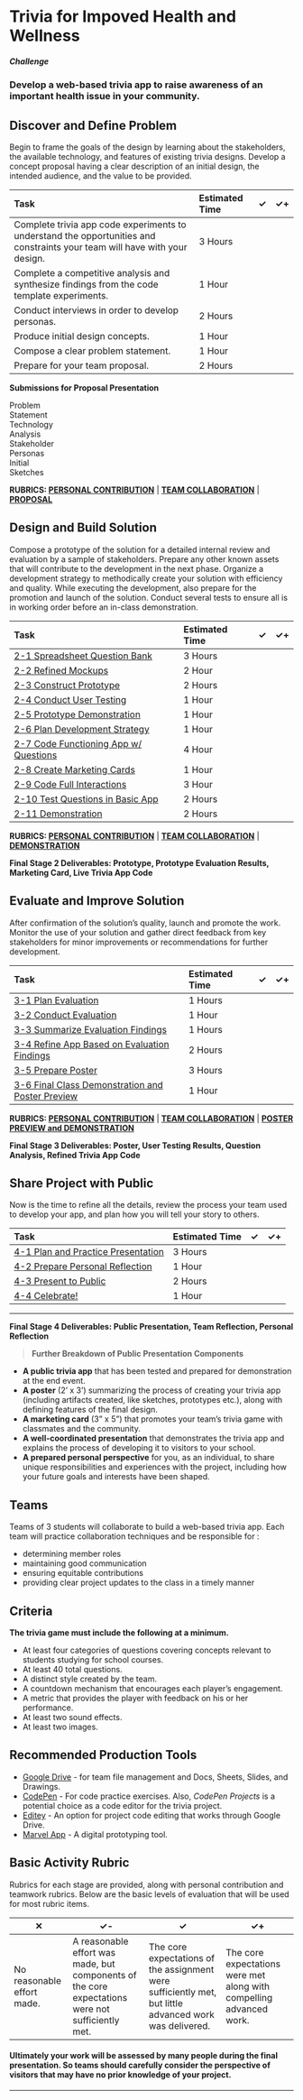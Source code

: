 # Trivia for Impoved Health and Wellness

##### Challenge
### Develop a web-based trivia app to raise awareness of an important health issue in your community.

## Discover and Define Problem
Begin to frame the goals of the design by learning about the stakeholders, the available technology, and features of existing trivia designs. Develop a concept proposal having a clear description of an initial design, the intended audience, and the value to be provided.

| Task | Estimated Time | ✓ | ✓+ |
| :--- | :--- | :---: | :---: |
| Complete trivia app code experiments to understand the opportunities and constraints your team will have with your design. | 3 Hours | | |
| Complete a competitive analysis and synthesize findings from the code template experiments.| 1 Hour | | |
| Conduct interviews in order to develop personas.| 2 Hours | | |
| Produce initial design concepts. | 1 Hour | | |
| Compose a clear problem statement. | 1 Hour | | |
| Prepare for your team proposal. | 2 Hours | | &nbsp; |

**Submissions for Proposal Presentation**
<div class="submission">Problem<br>Statement</div><div class="submission">Technology<br>Analysis</div><div class="submission">Stakeholder<br>Personas</div><div class="submission">Initial<br>Sketches</div>

**RUBRICS: [PERSONAL CONTRIBUTION](/rubrics/personal-contribution.md)** \| **[TEAM COLLABORATION](/rubrics/team-collaboration.md)** \| **[PROPOSAL](/rubrics/1-team-proposal.md)**

## Design and Build Solution
Compose a prototype of the solution for a detailed internal review and evaluation by a sample of stakeholders. Prepare any other known assets that will contribute to the development in the next phase. Organize a development strategy to methodically create your solution with efficiency and quality. While executing the development, also prepare for the promotion and launch of the solution. Conduct several tests to ensure all is in working order before an in-class demonstration.

| Task | Estimated Time | ✓ | ✓+ |
| :--- | :--- | :---: | :---: |
| [2-1 Spreadsheet Question Bank](/OUTLINE/2-1-spreadsheet-question-bank.md) | 3 Hours | | |
| [2-2 Refined Mockups](/OUTLINE/2-2-refined-mockups.md) | 2 Hour | | |
| [2-3 Construct Prototype](/OUTLINE/2-3-prototype.md) | 2 Hours | | |
| [2-4 Conduct User Testing](/OUTLINE/2-4-user-testing.md) | 1 Hour | | |
| [2-5 Prototype Demonstration](/OUTLINE/2-5-prototype-demonstration.md) | 1 Hour | | |
| [2-6 Plan Development Strategy](/OUTLINE/2-6-plan-development-strategy.md) | 1 Hour | | |
| [2-7 Code Functioning App w/ Questions](/OUTLINE/2-7-code-functional-app.md) | 4 Hour | | |
| [2-8 Create Marketing Cards](/OUTLINE/2-8-create-marketing-cards.md) | 1 Hour | | |
| [2-9 Code Full Interactions](/OUTLINE/2-9-code-interactions.md) | 3 Hour | | |
| [2-10 Test Questions in Basic App](/OUTLINE/2-10-conduct-question-testing.md) | 2 Hours | | |
| [2-11 Demonstration](/OUTLINE/2-11-demonstration.md) | 2 Hours | | &nbsp; |

**RUBRICS: [PERSONAL CONTRIBUTION](/rubrics/personal-contribution.md)** \| **[TEAM COLLABORATION](/rubrics/team-collaboration.md)** \| **[DEMONSTRATION](/rubrics/2-team-demonstration.md)**

**Final Stage 2 Deliverables: Prototype, Prototype Evaluation Results, Marketing Card, Live Trivia App Code**

## Evaluate and Improve Solution
After confirmation of the solution’s quality, launch and promote the work. Monitor the use of your solution and gather direct feedback from key stakeholders for minor improvements or recommendations for further development.

| Task | Estimated Time | ✓ | ✓+ |
| :--- | :--- | :---: | :---: |
| [3-1 Plan Evaluation](/OUTLINE/3-1-plan-evaluations.md) | 1 Hours | | |
| [3-2 Conduct Evaluation](/OUTLINE/3-2-conduct-evaluations.md) | 1 Hour | | |
| [3-3 Summarize Evaluation Findings](/OUTLINE/3-3-summarize-evaluation-findings.md) | 1 Hours | | |
| [3-4 Refine App Based on Evaluation Findings](/OUTLINE/3-4-refine-app.md) | 2 Hours | | |
| [3-5 Prepare Poster](/OUTLINE/3-5-prepare-poster.md) | 3 Hours | | |
| [3-6 Final Class Demonstration and Poster Preview](/OUTLINE/3-6-final-class-demonstration-and-poster-preview.md) | 1 Hour | | &nbsp; |

**RUBRICS: [PERSONAL CONTRIBUTION](/rubrics/personal-contribution.md)** \| **[TEAM COLLABORATION](/rubrics/team-collaboration.md)** \| **[POSTER PREVIEW and DEMONSTRATION](/rubrics/3-demonstration-and-poster-preview.md)**

**Final Stage 3 Deliverables: Poster, User Testing Results, Question Analysis, Refined Trivia App Code**

## Share Project with Public

Now is the time to refine all the details, review the process your team used to develop your app, and plan how you will tell your story to others.

| Task | Estimated Time | ✓ | ✓+ |
| :--- | :--- | :---: | :---: |
| [4-1 Plan and Practice Presentation](/OUTLINE/4-1-plan-and-practice-presentation.md) | 3 Hours | | |
| [4-2 Prepare Personal Reflection](/OUTLINE/4-2-prepare-personal-reflections.md) | 1 Hour | | |
| [4-3 Present to Public](/OUTLINE/4-3-present.md) | 2 Hours | | |
| [4-4 Celebrate!](/OUTLINE/4-4-celebrate.md) | 1 Hour | | &nbsp; |

---

**Final Stage 4 Deliverables: Public Presentation, Team Reflection, Personal Reflection**

> **Further Breakdown of Public Presentation Components**
- **A public trivia app** that has been tested and prepared for demonstration at the end event.
- **A poster** (2’ x 3’) summarizing the process of creating your trivia app (including artifacts created, like sketches, prototypes etc.), along with defining features of the final design.
- **A marketing card** (3” x 5”) that promotes your team’s trivia game with classmates and the community.
- **A well-coordinated presentation** that demonstrates the trivia app and explains the process of developing it to visitors to your school.
- **A prepared personal perspective** for you, as an individual, to share unique responsibilities and experiences with the project, including how your future goals and interests have been shaped.


## Teams

Teams of 3 students will collaborate to build a web-based trivia app. Each team will practice collaboration techniques and be responsible for :
* determining member roles
* maintaining good communication
* ensuring equitable contributions
* providing clear project updates to the class in a timely manner

## Criteria

**The trivia game must include the following at a minimum.**
* At least four categories of questions covering concepts relevant to students studying for school courses.
* At least 40 total questions.
* A distinct style created by the team.
* A countdown mechanism that encourages each player’s engagement.
* A metric that provides the player with feedback on his or her performance.
* At least two sound effects.
* At least two images.

## Recommended Production Tools

* [Google Drive](https://drive.google.com) - for team file management and Docs, Sheets, Slides, and Drawings.
* [CodePen](https://codepen.io) - For code practice exercises. Also, _CodePen Projects_ is a potential choice as a code editor for the trivia project.
* [Editey](https://editey.com) - An option for project code editing that works through Google Drive.
* [Marvel App](https://marvelapp.com) - A digital prototyping tool.

## Basic Activity Rubric

Rubrics for each stage are provided, along with personal contribution and teamwork rubrics. Below are the basic levels of evaluation that will be used for most rubric items.

| ✕ | ✓- | ✓ | ✓+ |
| -- | -- | -- | -- |
| No reasonable effort made. | A reasonable effort was made, but components of the core expectations were not sufficiently met. | The core expectations of the assignment were sufficiently met, but little advanced work was delivered. | The core expectations were met along with compelling advanced work. |

#### **Ultimately your work will be assessed by many people during the final presentation. So teams should carefully consider the perspective of visitors that may have no prior knowledge of your project.**

---




